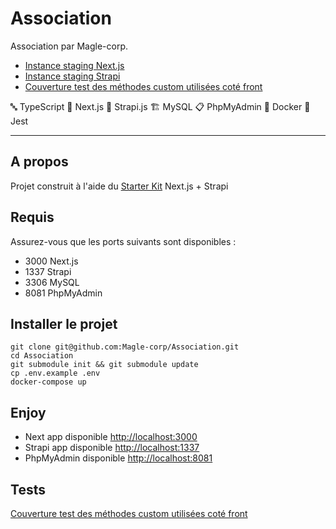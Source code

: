 # Association

Association par Magle-corp.

- [Instance staging Next.js](http://association-next-staging.magle.fr)
- [Instance staging Strapi](http://association-strapi-staging.magle.fr)
- [Couverture test des méthodes custom utilisées coté front](http://association-next-tests-staging.magle.fr)

🔤 TypeScript  🚀 Next.js  🎩 Strapi.js  🏗 MySQL  📋 PhpMyAdmin  🐋 Docker 🧪 Jest

___

## A propos

Projet construit à l'aide du [Starter Kit](https://github.com/Magle-corp/Starter-Kit) Next.js + Strapi

## Requis

Assurez-vous que les ports suivants sont disponibles :
- 3000 Next.js
- 1337 Strapi
- 3306 MySQL
- 8081 PhpMyAdmin

## Installer le projet

```shell
git clone git@github.com:Magle-corp/Association.git
cd Association
git submodule init && git submodule update
cp .env.example .env
docker-compose up
```

## Enjoy

- Next app disponible [http://localhost:3000](http://localhost:3000)
- Strapi app disponible [http://localhost:1337](http://localhost:1337)
- PhpMyAdmin disponible [http://localhost:8081](http://localhost:8081)

## Tests

[Couverture test des méthodes custom utilisées coté front](http://association-tests-staging.magle.fr)
